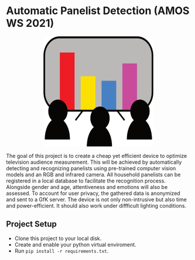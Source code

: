 # Automatic Panelist Detection (AMOS WS 2021)
 <!--- ![team_logo](/Deliverables/sprint-01-team-logo.png) ---> 
 <p align="center">
 <img src="/Deliverables/sprint-01-team-logo.png" width="300" height="300">
 </p>
The goal of this project is to create a cheap yet efficient device to optimize television audience measurement. This will be achieved by automatically detecting and recognizing panelists using pre-trained computer vision models and an RGB and infrared camera. All household panelists can be registered in a local database to facilitate the recognition process. Alongside gender and age, attentiveness and emotions will also be assessed. To account for user privacy, the gathered data is anonymized and sent to a GfK server. The device is not only non-intrusive but also time and power-efficient. It should also work under diffficult lighting conditions.

## Project Setup
- Clone this project to your local disk.
- Create and enable your python virtual enviroment.
- Run `pip install -r requirements.txt`.
